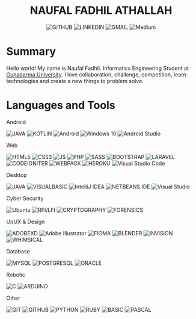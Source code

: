 <div align="center">
   <h1>NAUFAL FADHIL ATHALLAH</h1>
   <p>
    <a href="https://naufalfadhil.github.io/" style="text-decoration: none;">
      <img alt="GITHUB" src="https://img.shields.io/badge/PAGES-%23323330.svg?style=for-the-badge&logo=GITHUB&logoColor=white"/>
    </a> 
    <a href="https://www.linkedin.com/in/naufalfadhil" style="text-decoration: none;">
      <img alt="LINKEDIN" src="https://img.shields.io/badge/-LINKEDIN-%230077B5?style=for-the-badge&logo=LINKEDIN&logoColor=white"/>
    </a>
    <a href="mailto:hello.naufalfadhil@gmail.com" style="text-decoration: none;">
      <img alt="GMAIL" src="https://img.shields.io/badge/-GMAIL-D14836?style=for-the-badge&logo=GMAIL&logoColor=white"/>
    </a>
    <a href="https://naufal-fadhil.medium.com" style="text-decoration: none;">
      <img alt="Medium" src="https://img.shields.io/badge/Medium-%23323330.svg?style=for-the-badge&logo=Medium&logoColor=white"/>
    </a> 
  </p>
</div>

# Summary
Hello world! My name is Naufal Fadhil. Informatics Engineering Student at [Gunadarma University](https://www.gunadarma.ac.id). I love collaboration, challenge, competition, learn technologies and create a new things to problem solve. 

# Languages and Tools
Android
<p>
  <img alt="JAVA" src="https://img.shields.io/badge/-JAVA-black?style=for-the-badge&logo=JAVA&logoColor=white"/>
  <img alt="KOTLIN" src="https://img.shields.io/badge/-KOTLIN-black?style=for-the-badge&logo=KOTLIN&logoColor=white"/>
  <img alt="Android" src="https://img.shields.io/badge/Android-black?style=for-the-badge&logo=android&logoColor=white" />
  <img alt="Windows 10" src="https://img.shields.io/badge/Windows-black?style=for-the-badge&logo=windows&logoColor=white" />
  <img alt="Android Studio" src="https://img.shields.io/badge/Android%20Studio-black?style=for-the-badge&logo=androidstudio&logoColor=white" />
</p>

Web 
<p>
  <img alt="HTML5" src="https://img.shields.io/badge/-HTML5-black?style=for-the-badge&logo=HTML5&logoColor=white"/>
  <img alt="CSS3" src="https://img.shields.io/badge/-CSS3-black?style=for-the-badge&logo=CSS3&logoColor=white"/>
  <img alt="JS" src="https://img.shields.io/badge/-JavaScript-black?style=for-the-badge&logo=javascript&logoColor=white"/>
  <img alt="PHP" src="https://img.shields.io/badge/-PHP-black?style=for-the-badge&logo=PHP&logoColor=white"/>
  <img alt="SASS" src="https://img.shields.io/badge/-SASS-black?style=for-the-badge&logo=SASS&logoColor=white"/>
  <img alt="BOOTSTRAP" src="https://img.shields.io/badge/-BOOTSTRAP-black?style=for-the-badge&logo=BOOTSTRAP&logoColor=white"/>
  <img alt="LARAVEL" src="https://img.shields.io/badge/-LARAVEL-black?style=for-the-badge&logo=LARAVEL&logoColor=white"/>
  <img alt="CODEIGNITER" src="https://img.shields.io/badge/-CODEIGNITER-black?style=for-the-badge&logo=CODEIGNITER&logoColor=white"/>
  <img alt="WEBPACK" src="https://img.shields.io/badge/-WEBPACK-black?style=for-the-badge&logo=WEBPACK&logoColor=white"/>
  <img alt="HEROKU" src="https://img.shields.io/badge/HEROKU-black?style=for-the-badge&logo=HEROKU&logoColor=white" />
  <img alt="Visual Studio Code" src="https://img.shields.io/badge/Visual%20Studio%20CODE-black.svg?style=for-the-badge&logo=visual-studio-code&logoColor=white"/>
</p>

Desktop
<p>
  <img alt="JAVA" src="https://img.shields.io/badge/-JAVA-black?style=for-the-badge&logo=JAVA&logoColor=white"/>
  <img alt="VISUALBASIC" src="https://img.shields.io/badge/-VISUAL%20BASIC-black?style=for-the-badge&logo=VISUALBASIC&logoColor=white"/>
  <img alt="IntelliJ IDEA" src="https://img.shields.io/badge/IntelliJ%20IDEA-black.svg?style=for-the-badge&logo=intellij-idea&logoColor=white"/>
  <img alt="NETBEANS IDE" src="https://img.shields.io/badge/NETBEANS%20IDE-black.svg?style=for-the-badge&logo=APACHE-NETBEANS-IDE&logoColor=white"/>
  <img alt="Visual Studio" src="https://img.shields.io/badge/Visual%20Studio-black.svg?style=for-the-badge&logo=visual-studio&logoColor=white"/>
</p>

Cyber Security
<p>
  <img alt="Ubuntu" src="https://img.shields.io/badge/Ubuntu-black?style=for-the-badge&logo=ubuntu&logoColor=white" />
  <img alt="RFI/LFI" src="https://img.shields.io/badge/RFI/LFI-black?style=for-the-badge&logo=PHP&logoColor=white" />
  <img alt="CRYPTOGRAPHY" src="https://img.shields.io/badge/CRYPTOGRAPHY-black?style=for-the-badge&logo=CRYPTOGRAPHY&logoColor=white" />
  <img alt="FORENSICS" src="https://img.shields.io/badge/FORENSICS-black?style=for-the-badge&logo=FORENSICS&logoColor=white" />
</p>

UI/UX & Design
<p>
  <img alt="ADOBEXD" src="https://img.shields.io/badge/ADOBE%20XD-black?style=for-the-badge&logo=ADOBEXD&logoColor=white" />
  <img alt="Adobe Illustrator" src="https://img.shields.io/badge/adobe%20illustrator-black?style=for-the-badge&logo=adobeillustrator&logoColor=white"/>
  <img alt="FIGMA" src="https://img.shields.io/badge/FIGMA-black?style=for-the-badge&logo=FIGMA&logoColor=white" />
  <img alt="BLENDER" src="https://img.shields.io/badge/BLENDER-black?style=for-the-badge&logo=BLENDER&logoColor=white" />
  <img alt="INVISION" src="https://img.shields.io/badge/INVISION-black?style=for-the-badge&logo=INVISION&logoColor=white" />
  <img alt="WHIMSICAL" src="https://img.shields.io/badge/WHIMSICAL-black?style=for-the-badge&logo=WHIMSICAL&logoColor=white" />
</p>

Database
<p>
  <img alt="MYSQL" src="https://img.shields.io/badge/-MYSQL-black?style=for-the-badge&logo=MYSQL&logoColor=white"/>
  <img alt="POSTGRESQL" src="https://img.shields.io/badge/-POSTGRESQL-black?style=for-the-badge&logo=POSTGRESQL&logoColor=white"/>
  <img alt="ORACLE" src="https://img.shields.io/badge/-ORACLE-black?style=for-the-badge&logo=ORACLE&logoColor=white"/>
</p>

Robotic
<p>
  <img alt="C" src="https://img.shields.io/badge/-C%20Language-black?style=for-the-badge&logo=C&logoColor=white"/>
  <img alt="ARDUINO" src="https://img.shields.io/badge/ARDUINO-black?style=for-the-badge&logo=ARDUINO&logoColor=white" />
</p>

Other
<p>
  <img alt="GIT" src="https://img.shields.io/badge/-GIT-black?style=for-the-badge&logo=GIT&logoColor=white"/>
  <img alt="GITHUB" src="https://img.shields.io/badge/-GITHUB-black?style=for-the-badge&logo=GITHUB&logoColor=white"/>
  <img alt="PYTHON" src="https://img.shields.io/badge/-PYTHON-black?style=for-the-badge&logo=PYTHON&logoColor=white"/>
  <img alt="RUBY" src="https://img.shields.io/badge/-RUBY-black?style=for-the-badge&logo=RUBY&logoColor=white"/>
  <img alt="BASIC" src="https://img.shields.io/badge/-BASIC-black?style=for-the-badge&logo=BASIC&logoColor=white"/>
  <img alt="PASCAL" src="https://img.shields.io/badge/-PASCAL-black?style=for-the-badge&logo=PASCAL&logoColor=white"/>
</p>